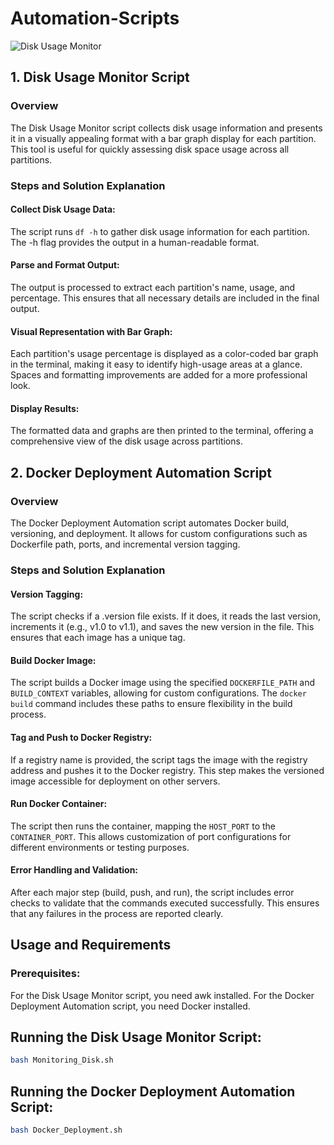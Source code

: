 # Automation-Scripts
![Disk Usage Monitor]()

## 1. Disk Usage Monitor Script
### Overview
The Disk Usage Monitor script collects disk usage information and presents it in a visually appealing format with a bar graph display for each partition. This tool is useful for quickly assessing disk space usage across all partitions.

### Steps and Solution Explanation
#### Collect Disk Usage Data: 
The script runs ```df -h``` to gather disk usage information for each partition. The -h flag provides the output in a human-readable format.

#### Parse and Format Output: 
The output is processed to extract each partition's name, usage, and percentage. This ensures that all necessary details are included in the final output.

#### Visual Representation with Bar Graph: 
Each partition's usage percentage is displayed as a color-coded bar graph in the terminal, making it easy to identify high-usage areas at a glance. Spaces and formatting improvements are added for a more professional look.

#### Display Results: 
The formatted data and graphs are then printed to the terminal, offering a comprehensive view of the disk usage across partitions.



## 2. Docker Deployment Automation Script
### Overview
The Docker Deployment Automation script automates Docker build, versioning, and deployment. It allows for custom configurations such as Dockerfile path, ports, and incremental version tagging.

### Steps and Solution Explanation
#### Version Tagging: 
The script checks if a .version file exists. If it does, it reads the last version, increments it (e.g., v1.0 to v1.1), and saves the new version in the file. This ensures that each image has a unique tag.


#### Build Docker Image: 
The script builds a Docker image using the specified ```DOCKERFILE_PATH``` and ```BUILD_CONTEXT``` variables, allowing for custom configurations. The ```docker build``` command includes these paths to ensure flexibility in the build process.

#### Tag and Push to Docker Registry: 
If a registry name is provided, the script tags the image with the registry address and pushes it to the Docker registry. This step makes the versioned image accessible for deployment on other servers.

#### Run Docker Container: 
The script then runs the container, mapping the ```HOST_PORT``` to the ```CONTAINER_PORT```. This allows customization of port configurations for different environments or testing purposes.

#### Error Handling and Validation: 
After each major step (build, push, and run), the script includes error checks to validate that the commands executed successfully. This ensures that any failures in the process are reported clearly.


## Usage and Requirements
### Prerequisites:

For the Disk Usage Monitor script, you need awk installed.
For the Docker Deployment Automation script, you need Docker installed.

## Running the Disk Usage Monitor Script:
```bash
bash Monitoring_Disk.sh
```

## Running the Docker Deployment Automation Script:
```bash
bash Docker_Deployment.sh
```
